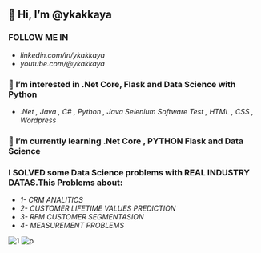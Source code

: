  ## 👋 Hi, I’m @ykakkaya
 
 ### FOLLOW ME  IN
-   *linkedin.com/in/ykakkaya*
-   *youtube.com/@ykakkaya*
  ### 👀 I’m interested in .Net Core, Flask and Data Science with Python
-   *.Net , Java , C# , Python , Java Selenium Software Test , HTML , CSS , Wordpress* 
 ### 🌱 I’m currently learning .Net Core , PYTHON Flask and Data Science
 ### I SOLVED some Data Science problems with **REAL INDUSTRY DATAS**.This Problems about:
-  _1- CRM ANALITICS_
-  _2- CUSTOMER LIFETIME VALUES PREDICTION_
-  _3- RFM CUSTOMER SEGMENTASION_
-  _4- MEASUREMENT PROBLEMS_

![1](https://user-images.githubusercontent.com/100940437/198726362-e761d5d9-1357-4bd5-acfc-b6faebf5b1c6.jpg)
![p](https://user-images.githubusercontent.com/100940437/203528249-9be4e6f4-ec5e-414f-9101-c18a64db2cdc.jpg)



<!---
ykakkaya/ykakkaya is a ✨ special ✨ repository because its `README.md` (this file) appears on your GitHub profile.
You can click the Preview link to take a look at your changes.
--->
